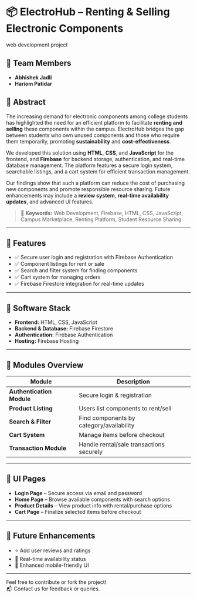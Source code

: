 #  📦 ElectroHub – Renting & Selling Electronic Components
 web development project 

## 👥 Team Members
- **Abhishek Jadli**  
- **Hariom Patidar**  

## 📄 Abstract

The increasing demand for electronic components among college students has highlighted the need for an efficient platform to facilitate **renting and selling** these components within the campus. ElectroHub bridges the gap between students who own unused components and those who require them temporarily, promoting **sustainability** and **cost-effectiveness**.

We developed this solution using **HTML**, **CSS**, and **JavaScript** for the frontend, and **Firebase** for backend storage, authentication, and real-time database management. The platform features a secure login system, searchable listings, and a cart system for efficient transaction management.

Our findings show that such a platform can reduce the cost of purchasing new components and promote responsible resource sharing. Future enhancements may include a **review system**, **real-time availability updates**, and advanced UI features.

> 🔑 **Keywords:** Web Development, Firebase, HTML, CSS, JavaScript, Campus Marketplace, Renting Platform, Student Resource Sharing

---

## 🚀 Features

- ✅ Secure user login and registration with Firebase Authentication  
- ✅ Component listings for rent or sale  
- ✅ Search and filter system for finding components  
- ✅ Cart system for managing orders  
- ✅ Firebase Firestore integration for real-time updates  

---

## 🔧 Software Stack

- **Frontend:** HTML, CSS, JavaScript  
- **Backend & Database:** Firebase Firestore  
- **Authentication:** Firebase Authentication  
- **Hosting:** Firebase Hosting  

---

## 🧩 Modules Overview

| Module                    | Description |
|---------------------------|-------------|
| **Authentication Module** | Secure login & registration |
| **Product Listing**       | Users list components to rent/sell |
| **Search & Filter**       | Find components by category/availability |
| **Cart System**           | Manage items before checkout |
| **Transaction Module**    | Handle rental/sale transactions securely |

---

## 🎨 UI Pages

- **Login Page** – Secure access via email and password  
- **Home Page** – Browse available components with search options  
- **Product Details** – View product info with rental/purchase options  
- **Cart Page** – Finalize selected items before checkout  

---

## 📌 Future Enhancements

- ⭐ Add user reviews and ratings  
- 🔄 Real-time availability status  
- 🎨 Enhanced mobile-friendly UI  

---

Feel free to contribute or fork the project!  
📬 Contact us for feedback or queries.

